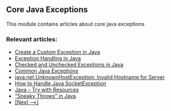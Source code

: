 ## Core Java Exceptions

This module contains articles about core java exceptions

### Relevant articles:
- [Create a Custom Exception in Java](https://www.baeldung.com/java-new-custom-exception)
- [Exception Handling in Java](https://www.baeldung.com/java-exceptions)
- [Checked and Unchecked Exceptions in Java](https://www.baeldung.com/java-checked-unchecked-exceptions)
- [Common Java Exceptions](https://www.baeldung.com/java-common-exceptions)
- [java.net.UnknownHostException: Invalid Hostname for Server](https://www.baeldung.com/java-unknownhostexception)
- [How to Handle Java SocketException](https://www.baeldung.com/java-socketexception)
- [Java – Try with Resources](https://www.baeldung.com/java-try-with-resources)
- [“Sneaky Throws” in Java](https://www.baeldung.com/java-sneaky-throws)
- [[Next -->]](../core-java-exceptions-2)